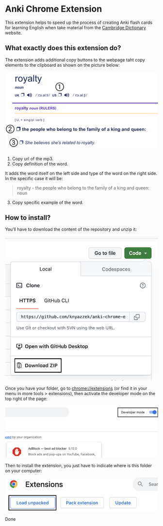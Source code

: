 # Anki Chrome Extension

This extension helps to speed up the process of creating Anki flash cards for learning English when take material from the [Cambridge Dictionary](https://dictionary.cambridge.org/) website.

## What exactly does this extension do?

The extension adds additional copy buttons to the webpage taht copy elements to the clipboard as shown on the picture below:

![](images/screenshots/preview.png)

1. Copy url of the mp3.
2. Copy definition of the word.

It adds the word itself on the left side and type of the word on the right side. In the specific case it will be:

> royalty - the people who belong to the family of a king and queen: noun

3. Copy specific example of the word.


## How to install?

You’ll have to download the content of the repository and unzip it:

![](images/screenshots/download-zip.png)

Once you have your folder, go to [chrome://extensions](chrome://extensions) (or find it in your menu in more tools > extensions), then activate the developer mode on the top right of the page:

![](images/screenshots/chrome-developer-mode.png)

Then to install the extension, you just have to indicate where is this folder on your computer:

![](images/screenshots/upload-extension.png)

Done